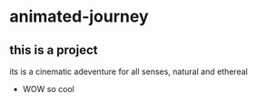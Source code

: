 # animated-journey
## this is a project
its is a cinematic adeventure for all senses, natural and ethereal
- WOW
so cool
